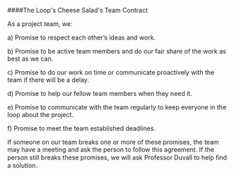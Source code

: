 ####The Loop's Cheese Salad's Team Contract

As a project team, we:

a) Promise to respect each other’s ideas and work.

b) Promise to be active team members and do our fair share of the work as best as we can.

c) Promise to do our work on time or communicate proactively with the team if there will be a delay.

d) Promise to help our fellow team members when they need it.

e) Promise to communicate with the team regularly to keep everyone in the loop about the project.

f) Promise to meet the team established deadlines.

If someone on our team breaks one or more of these promises, the team may have a meeting and ask the person to follow this agreement. If the person still breaks these promises, we will ask Professor Duvall to help ﬁnd a solution.
